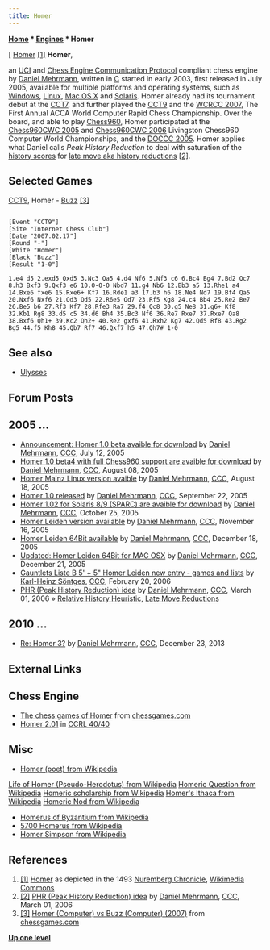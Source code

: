 ```yaml
---
title: Homer
---
```

**[Home](Home "Home") * [Engines](Engines "Engines") * Homer**

\[ [Homer](https://en.wikipedia.org/wiki/Homer) <a id="cite-note-1" href="#cite-ref-1">[1]</a>
**Homer**,

an [UCI](UCI "UCI") and [Chess Engine Communication Protocol](Chess_Engine_Communication_Protocol "Chess Engine Communication Protocol") compliant chess engine by [Daniel Mehrmann](Daniel_Mehrmann "Daniel Mehrmann"), written in [C](C "C") started in early 2003, first released in July 2005, available for multiple platforms and operating systems, such as [Windows](Windows "Windows"), [Linux](Linux "Linux"), [Mac OS X](Mac_OS "Mac OS") and [Solaris](Unix "Unix"). Homer already had its tournament debut at the [CCT7](CCT7 "CCT7"), and further played the [CCT9](CCT9 "CCT9") and the [WCRCC 2007](WCRCC_2007 "WCRCC 2007"), The First Annual ACCA World Computer Rapid Chess Championship. Over the board, and able to play [Chess960](Chess960 "Chess960"), Homer participated at the [Chess960CWC 2005](Chess960CWC_2005 "Chess960CWC 2005") and [Chess960CWC 2006](Chess960CWC_2006 "Chess960CWC 2006") Livingston Chess960 Computer World Championships, and the [DOCCC 2005](DOCCC_2005 "DOCCC 2005"). Homer applies what Daniel calls *Peak History Reduction* to deal with saturation of the [history scores](History_Heuristic "History Heuristic") for [late move aka history reductions](Late_Move_Reductions "Late Move Reductions") <a id="cite-note-2" href="#cite-ref-2">[2]</a>.

## Selected Games

[CCT9](CCT9 "CCT9"), Homer - [Buzz](Buzz "Buzz") <a id="cite-note-3" href="#cite-ref-3">[3]</a>

```

[Event "CCT9"]
[Site "Internet Chess Club"]
[Date "2007.02.17"]
[Round "-"]
[White "Homer"]
[Black "Buzz"]
[Result "1-0"]

1.e4 d5 2.exd5 Qxd5 3.Nc3 Qa5 4.d4 Nf6 5.Nf3 c6 6.Bc4 Bg4 7.Bd2 Qc7 
8.h3 Bxf3 9.Qxf3 e6 10.O-O-O Nbd7 11.g4 Nb6 12.Bb3 a5 13.Rhe1 a4 
14.Bxe6 fxe6 15.Rxe6+ Kf7 16.Rde1 a3 17.b3 h6 18.Ne4 Nd7 19.Bf4 Qa5 
20.Nxf6 Nxf6 21.Qd3 Qd5 22.R6e5 Qd7 23.Rf5 Kg8 24.c4 Bb4 25.Re2 Be7 
26.Be5 b6 27.Rf3 Kf7 28.Rfe3 Ra7 29.f4 Qc8 30.g5 Ne8 31.g6+ Kf8 
32.Kb1 Rg8 33.d5 c5 34.d6 Bh4 35.Bc3 Nf6 36.Re7 Rxe7 37.Rxe7 Qa8 
38.Bxf6 Qh1+ 39.Kc2 Qh2+ 40.Re2 gxf6 41.Rxh2 Kg7 42.Qd5 Rf8 43.Rg2 
Bg5 44.f5 Kh8 45.Qb7 Rf7 46.Qxf7 h5 47.Qh7# 1-0

```

## See also

- [Ulysses](Ulysses "Ulysses")

## Forum Posts

## 2005 ...

- [Announcement: Homer 1.0 beta avaible for download](https://www.stmintz.com/ccc/index.php?id=436459) by [Daniel Mehrmann](Daniel_Mehrmann "Daniel Mehrmann"), [CCC](CCC "CCC"), July 12, 2005
- [Homer 1.0 beta4 with full Chess960 support are avaible for download](https://www.stmintz.com/ccc/index.php?id=440745) by [Daniel Mehrmann](Daniel_Mehrmann "Daniel Mehrmann"), [CCC](CCC "CCC"), August 08, 2005
- [Homer Mainz Linux version avaible](https://www.stmintz.com/ccc/index.php?id=443055) by [Daniel Mehrmann](Daniel_Mehrmann "Daniel Mehrmann"), [CCC](CCC "CCC"), August 18, 2005
- [Homer 1.0 released](https://www.stmintz.com/ccc/index.php?id=451019) by [Daniel Mehrmann](Daniel_Mehrmann "Daniel Mehrmann"), [CCC](CCC "CCC"), September 22, 2005
- [Homer 1.02 for Solaris 8/9 (SPARC) are avaible for download](https://www.stmintz.com/ccc/index.php?id=457705) by [Daniel Mehrmann](Daniel_Mehrmann "Daniel Mehrmann"), [CCC](CCC "CCC"), October 25, 2005
- [Homer Leiden version available](https://www.stmintz.com/ccc/index.php?id=462060) by [Daniel Mehrmann](Daniel_Mehrmann "Daniel Mehrmann"), [CCC](CCC "CCC"), November 16, 2005
- [Homer Leiden 64Bit available](https://www.stmintz.com/ccc/index.php?id=471533) by [Daniel Mehrmann](Daniel_Mehrmann "Daniel Mehrmann"), [CCC](CCC "CCC"), December 18, 2005
- [Updated: Homer Leiden 64Bit for MAC OSX](https://www.stmintz.com/ccc/index.php?id=472110) by [Daniel Mehrmann](Daniel_Mehrmann "Daniel Mehrmann"), [CCC](CCC "CCC"), December 21, 2005
- [Gauntlets Liste B 5' + 5" Homer Leiden new entry - games and lists](https://www.stmintz.com/ccc/index.php?id=488041) by [Karl-Heinz Söntges](index.php?title=Karl-Heinz_S%C3%B6ntges&action=edit&redlink=1 "Karl-Heinz Söntges (page does not exist)"), [CCC](CCC "CCC"), February 20, 2006
- [PHR (Peak History Reduction) idea](https://www.stmintz.com/ccc/index.php?id=490779) by [Daniel Mehrmann](Daniel_Mehrmann "Daniel Mehrmann"), [CCC](CCC "CCC"), March 01, 2006 » [Relative History Heuristic](Relative_History_Heuristic "Relative History Heuristic"), [Late Move Reductions](Late_Move_Reductions "Late Move Reductions")

## 2010 ...

- [Re: Homer 3?](http://www.talkchess.com/forum/viewtopic.php?t=50588&start=1) by [Daniel Mehrmann](Daniel_Mehrmann "Daniel Mehrmann"), [CCC](CCC "CCC"), December 23, 2013

## External Links

## Chess Engine

- [The chess games of Homer](http://www.chessgames.com/perl/chessplayer?pid=111053) from [chessgames.com](http://www.chessgames.com/index.html)
- [Homer 2.01](http://computerchess.org.uk/ccrl/4040/cgi/engine_details.cgi?print=Details&each_game=1&eng=Homer%202.01) in [CCRL 40/40](CCRL "CCRL")

## Misc

- [Homer (poet) from Wikipedia](https://en.wikipedia.org/wiki/Homer)

[Life of Homer (Pseudo-Herodotus) from Wikipedia](https://en.wikipedia.org/wiki/Life_of_Homer_%28Pseudo-Herodotus%29)
[Homeric Question from Wikipedia](https://en.wikipedia.org/wiki/Homeric_Question)
[Homeric scholarship from Wikipedia](https://en.wikipedia.org/wiki/Homeric_scholarship)
[Homer's Ithaca from Wikipedia](https://en.wikipedia.org/wiki/Homer%27s_Ithaca)
[Homeric Nod from Wikipedia](https://en.wikipedia.org/wiki/Continuity_%28fiction%29#Homeric_Nod)

- [Homerus of Byzantium from Wikipedia](https://en.wikipedia.org/wiki/Homerus_of_Byzantium)
- [5700 Homerus from Wikipedia](https://en.wikipedia.org/wiki/5700_Homerus)
- [Homer Simpson from Wikipedia](https://en.wikipedia.org/wiki/Homer_Simpson)

## References

1. <a id="cite-ref-1" href="#cite-note-1">[1]</a> [Homer](https://en.wikipedia.org/wiki/Homer) as depicted in the 1493 [Nuremberg Chronicle](https://en.wikipedia.org/wiki/Nuremberg_Chronicle), [Wikimedia Commons](https://en.wikipedia.org/wiki/Wikimedia_Commons)
1. <a id="cite-ref-2" href="#cite-note-2">[2]</a> [PHR (Peak History Reduction) idea](https://www.stmintz.com/ccc/index.php?id=490779) by [Daniel Mehrmann](Daniel_Mehrmann "Daniel Mehrmann"), [CCC](CCC "CCC"), March 01, 2006
1. <a id="cite-ref-3" href="#cite-note-3">[3]</a> [Homer (Computer) vs Buzz (Computer) (2007)](http://www.chessgames.com/perl/chessgame?gid=1464423) from [chessgames.com](http://www.chessgames.com/index.html)

**[Up one level](Engines "Engines")**

